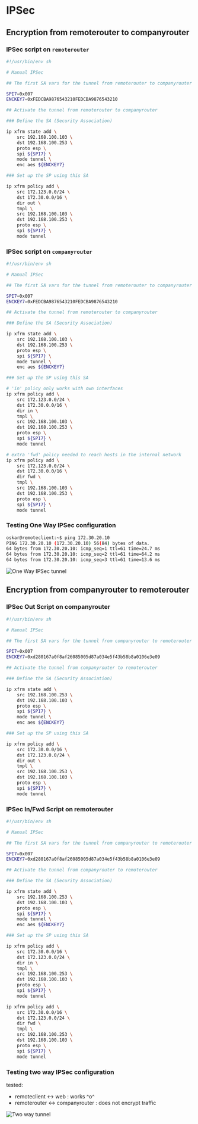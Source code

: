 # IPSec 

## Encryption from remoterouter to companyrouter


### IPSec script on `remoterouter`

```sh
#!/usr/bin/env sh

# Manual IPSec

## The first SA vars for the tunnel from remoterouter to companyrouter

SPI7=0x007
ENCKEY7=0xFEDCBA9876543210FEDCBA9876543210

## Activate the tunnel from remoterouter to companyrouter

### Define the SA (Security Association)

ip xfrm state add \
    src 192.168.100.103 \
    dst 192.168.100.253 \
    proto esp \
    spi ${SPI7} \
    mode tunnel \
    enc aes ${ENCKEY7}

### Set up the SP using this SA

ip xfrm policy add \
    src 172.123.0.0/24 \
    dst 172.30.0.0/16 \
    dir out \
    tmpl \
    src 192.168.100.103 \
    dst 192.168.100.253 \
    proto esp \
    spi ${SPI7} \
    mode tunnel
```


### IPSec script on `companyrouter`

```sh
#!/usr/bin/env sh

# Manual IPSec

## The first SA vars for the tunnel from remoterouter to companyrouter

SPI7=0x007
ENCKEY7=0xFEDCBA9876543210FEDCBA9876543210

## Activate the tunnel from remoterouter to companyrouter

### Define the SA (Security Association)

ip xfrm state add \
    src 192.168.100.103 \
    dst 192.168.100.253 \
    proto esp \
    spi ${SPI7} \
    mode tunnel \
    enc aes ${ENCKEY7}

### Set up the SP using this SA

# 'in' policy only works with own interfaces
ip xfrm policy add \
    src 172.123.0.0/24 \
    dst 172.30.0.0/16 \
    dir in \
    tmpl \
    src 192.168.100.103 \
    dst 192.168.100.253 \
    proto esp \
    spi ${SPI7} \
    mode tunnel

# extra 'fwd' policy needed to reach hosts in the internal network
ip xfrm policy add \
    src 172.123.0.0/24 \
    dst 172.30.0.0/16 \
    dir fwd \
    tmpl \
    src 192.168.100.103 \
    dst 192.168.100.253 \
    proto esp \
    spi ${SPI7} \
    mode tunnel
```

### Testing One Way IPSec configuration

```sh
oskar@remoteclient:~$ ping 172.30.20.10
PING 172.30.20.10 (172.30.20.10) 56(84) bytes of data.
64 bytes from 172.30.20.10: icmp_seq=1 ttl=61 time=24.7 ms
64 bytes from 172.30.20.10: icmp_seq=2 ttl=61 time=64.2 ms
64 bytes from 172.30.20.10: icmp_seq=3 ttl=61 time=13.6 ms
```

![One Way IPSec tunnel](../img/ipsec_one_way_tunnel.png)


## Encryption from companyrouter to remoterouter

### IPSec Out Script on companyrouter

```sh
#!/usr/bin/env sh

# Manual IPSec

## The first SA vars for the tunnel from companyrouter to remoterouter

SPI7=0x007
ENCKEY7=0xd280167a0f8af26085005d87a034e5f43b58b8a0106e3e09

## Activate the tunnel from companyrouter to remoterouter

### Define the SA (Security Association)

ip xfrm state add \
    src 192.168.100.253 \
    dst 192.168.100.103 \
    proto esp \
    spi ${SPI7} \
    mode tunnel \
    enc aes ${ENCKEY7}

### Set up the SP using this SA

ip xfrm policy add \
    src 172.30.0.0/16 \
    dst 172.123.0.0/24 \
    dir out \
    tmpl \
    src 192.168.100.253 \
    dst 192.168.100.103 \
    proto esp \
    spi ${SPI7} \
    mode tunnel
```

### IPSec In/Fwd Script on remoterouter

```sh
#!/usr/bin/env sh

# Manual IPSec

## The first SA vars for the tunnel from companyrouter to remoterouter

SPI7=0x007
ENCKEY7=0xd280167a0f8af26085005d87a034e5f43b58b8a0106e3e09

## Activate the tunnel from companyrouter to remoterouter

### Define the SA (Security Association)

ip xfrm state add \
    src 192.168.100.253 \
    dst 192.168.100.103 \
    proto esp \
    spi ${SPI7} \
    mode tunnel \
    enc aes ${ENCKEY7}

### Set up the SP using this SA

ip xfrm policy add \
    src 172.30.0.0/16 \
    dst 172.123.0.0/24 \
    dir in \
    tmpl \
    src 192.168.100.253 \
    dst 192.168.100.103 \
    proto esp \
    spi ${SPI7} \
    mode tunnel

ip xfrm policy add \
    src 172.30.0.0/16 \
    dst 172.123.0.0/24 \
    dir fwd \
    tmpl \
    src 192.168.100.253 \
    dst 192.168.100.103 \
    proto esp \
    spi ${SPI7} \
    mode tunnel
```

### Testing two way IPSec configuration

tested:
- remoteclient <-> web : works ^o^
- remoterouter <-> companyrouter : does not encrypt traffic

![Two way tunnel](../img/ipsec_two_way_tunnel.png)


